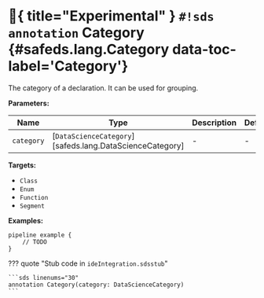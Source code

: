 # :test_tube:{ title="Experimental" } `#!sds annotation` Category {#safeds.lang.Category data-toc-label='Category'}

The category of a declaration. It can be used for grouping.

**Parameters:**

| Name | Type | Description | Default |
|------|------|-------------|---------|
| `category` | [`DataScienceCategory`][safeds.lang.DataScienceCategory] | - | - |

**Targets:**

- `Class`
- `Enum`
- `Function`
- `Segment`

**Examples:**

```sds
pipeline example {
    // TODO
}
```

??? quote "Stub code in `ideIntegration.sdsstub`"

    ```sds linenums="30"
    annotation Category(category: DataScienceCategory)
    ```
